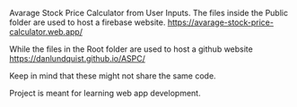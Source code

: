 Avarage Stock Price Calculator from User Inputs.
The files inside the Public folder are used to host a firebase website.
https://avarage-stock-price-calculator.web.app/

While the files in the Root folder are used to host a github website
https://danlundquist.github.io/ASPC/

Keep in mind that these might not share the same code.

Project is meant for learning web app development.

